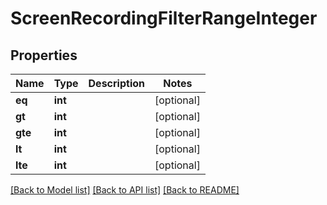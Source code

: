 # ScreenRecordingFilterRangeInteger

## Properties
Name | Type | Description | Notes
------------ | ------------- | ------------- | -------------
**eq** | **int** |  | [optional] 
**gt** | **int** |  | [optional] 
**gte** | **int** |  | [optional] 
**lt** | **int** |  | [optional] 
**lte** | **int** |  | [optional] 

[[Back to Model list]](../README.md#documentation-for-models) [[Back to API list]](../README.md#documentation-for-api-endpoints) [[Back to README]](../README.md)


